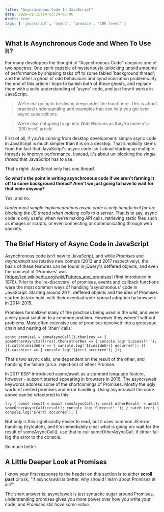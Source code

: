 ```yaml
---
title: "Asynchronous Code In JavaScript"
date: 2020-01-15T14:03:24-06:00
draft: true
tags: [ 'javascript', 'async', 'promise', '100 level' ]
---
```



## What Is Asynchronous Code and When To Use It?

For many developers the thought of "Asynchronous Code" conjours one of two spectres.  One spirit capable of mysteriously unlocking untold amounts of performance by shipping tasks off to some fabled 'background thread'; and the other a ghoul of odd behaviours and synchronization problems.  By the end of this article I hope to banish both of these ghosts, and replace them with a solid understanding of 'async' code, and just how it works in JavaScript.

> We're *not* going to be diving deep under the hood here.  This is about practical understanding and examples that can help you get over async superstitions.

> We're also not going to go into *Web Workers* as they're more of a '200 level' article.

First of all, if you're coming from desktop development: simple async code in JavaScript is much simpler than it is on a desktop.  That simplicity stems from the fact that JavaScript's async code isn't about starting up multiple threads to improve performance.  Instead, it's about un-blocking the *single thread* that JavaScript has to use.

That's right: JavaScript only has *one thread*.  

**So what's the point in writing asynchronous code if we aren't farming it off to some background thread?  Aren't we just going to have to wait for that code anyway?**

Yes, and no.  

*Under most simple implementations async code is only beneficical for un-blocking the JS thread when making calls to a server*.  That is to say, async code is only useful when we're making API calls, retrieving static files such as images or scripts, or even connecting or communicating through web sockets.

## The Brief History of Async Code in JavaScript

Asynchronous code isn't new to JavaScript, and while *Promises* and *async/await* are relative new comers (2012 and 2017 respectively), the basis of these features can be found in jQuery's deffered objects, and even the concept of 'Promises' was [https://en.wikipedia.org/wiki/Futures_and_promises] (first introduced in 1976).  Prior to the 're-discovery' of promises, events and callback functions were the most common ways of handling 'asynchronous' code in JavaScript. Starting around 2011, deffered objects and the idea of Promises started to take hold, with their eventual wide-spread adoption by browsers in 2014-2015.

Promises formalized many of the practices being used in the wild, and were a very good solution to a common problem.  However they weren't without problems.  Most often extensive use of promises devolved into a grotesque chain and nesting of '.then' calls:

`const promise1 = someAsyncCall().then(res => {
    someOtherAsyncCall(res).then(otherRes => {
	console.log('Success!!!');
    }).catch(insideErr => {
       console.log('${insideErr} occurred');
    })
}).catch(err => {
    console.log('${err) occurred');
});`

That's two async calls, one dependent on the result of the other, and handling the failure (a.k.a. rejection) of either Promise.

In 2017 ES8* introduced async/await as a standard language feature, however - support started appearing in browsers in 2016.  The async/await keywords address some of the shortcomings of Promises.  Mostly the ugly world of nested promises and error handling.  Using async/await the code above can be refactored to this:

`try {
    const result = await someAsyncCall();
    const otherResult  = await someOtherAsyncCall(result);
    console.log('Success!!!');
} catch (err) {
    console.log('${err) occurred');
}`

Not only is this significantly easier to read, but it uses common JS error handling (try/catch), and it's immediately clear what is going on: wait for the result of someAsyncCall(), use that to call someOtherAsyncCall, if either fail log the error to the console.

So much better.

## A Little Deeper Look at Promises

I know your first response to the header on this section is to either **scroll past** or ask, "If async/await is better, why should I learn about Promises at all?"

The short answer is: async/await is just syntactic sugar around Promises, understanding promises gives you more power over how you write your code, and *Promises still have some value*.
